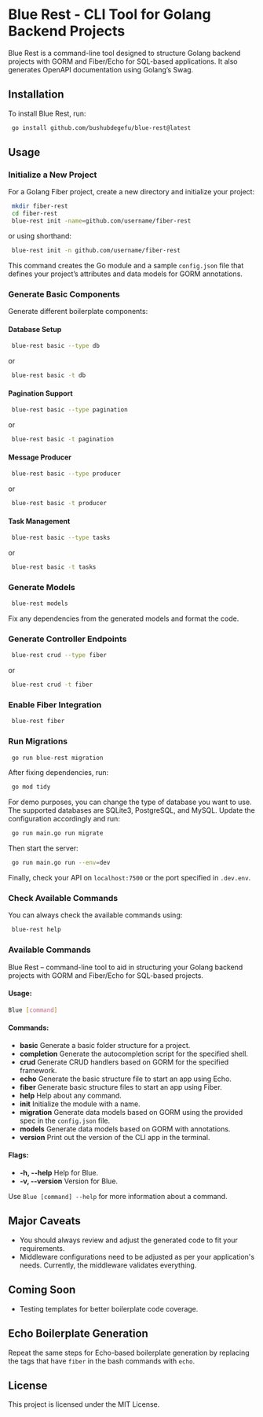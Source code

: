 # Blue Rest - CLI Tool for Golang Backend Projects

Blue Rest is a command-line tool designed to structure Golang backend projects with GORM and Fiber/Echo for SQL-based applications. It also generates OpenAPI documentation using Golang’s Swag.

## Installation

To install Blue Rest, run:

```bash
 go install github.com/bushubdegefu/blue-rest@latest
```

## Usage

### Initialize a New Project

For a Golang Fiber project, create a new directory and initialize your project:

```bash
 mkdir fiber-rest
 cd fiber-rest
 blue-rest init -name=github.com/username/fiber-rest
```

or using shorthand:

```bash
 blue-rest init -n github.com/username/fiber-rest
```

This command creates the Go module and a sample `config.json` file that defines your project’s attributes and data models for GORM annotations.

### Generate Basic Components

Generate different boilerplate components:

#### Database Setup

```bash
 blue-rest basic --type db
```

or

```bash
 blue-rest basic -t db
```

#### Pagination Support

```bash
 blue-rest basic --type pagination
```

or

```bash
 blue-rest basic -t pagination
```

#### Message Producer

```bash
 blue-rest basic --type producer
```

or

```bash
 blue-rest basic -t producer
```

#### Task Management

```bash
 blue-rest basic --type tasks
```

or

```bash
 blue-rest basic -t tasks
```

### Generate Models

```bash
 blue-rest models
```

Fix any dependencies from the generated models and format the code.

### Generate Controller Endpoints

```bash
 blue-rest crud --type fiber
```

or

```bash
 blue-rest crud -t fiber
```

### Enable Fiber Integration

```bash
 blue-rest fiber
```

### Run Migrations

```bash
 go run blue-rest migration
```

After fixing dependencies, run:

```bash
 go mod tidy
```

For demo purposes, you can change the type of database you want to use. The supported databases are SQLite3, PostgreSQL, and MySQL. Update the configuration accordingly and run:

```bash
 go run main.go run migrate
```

Then start the server:

```bash
 go run main.go run --env=dev
```

Finally, check your API on `localhost:7500` or the port specified in `.dev.env`.

### Check Available Commands

You can always check the available commands using:

```bash
 blue-rest help
```

### Available Commands

Blue Rest – command-line tool to aid in structuring your Golang backend projects with GORM and Fiber/Echo for SQL-based projects.

#### Usage:
  ```bash
  Blue [command]
  ```

#### Commands:
- **basic**       Generate a basic folder structure for a project.
- **completion**  Generate the autocompletion script for the specified shell.
- **crud**        Generate CRUD handlers based on GORM for the specified framework.
- **echo**        Generate the basic structure file to start an app using Echo.
- **fiber**       Generate basic structure files to start an app using Fiber.
- **help**        Help about any command.
- **init**        Initialize the module with a name.
- **migration**   Generate data models based on GORM using the provided spec in the `config.json` file.
- **models**      Generate data models based on GORM with annotations.
- **version**     Print out the version of the CLI app in the terminal.

#### Flags:
- **-h, --help**      Help for Blue.
- **-v, --version**   Version for Blue.

Use `Blue [command] --help` for more information about a command.

## Major Caveats

- You should always review and adjust the generated code to fit your requirements.
- Middleware configurations need to be adjusted as per your application's needs. Currently, the middleware validates everything.

## Coming Soon

- Testing templates for better boilerplate code coverage.

## Echo Boilerplate Generation

Repeat the same steps for Echo-based boilerplate generation by replacing the tags that have `fiber` in the bash commands with `echo`.

## License

This project is licensed under the MIT License.

